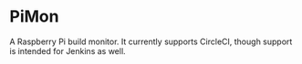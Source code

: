 # PiMon

A Raspberry Pi build monitor. It currently supports CircleCI, though support is
intended for Jenkins as well.
